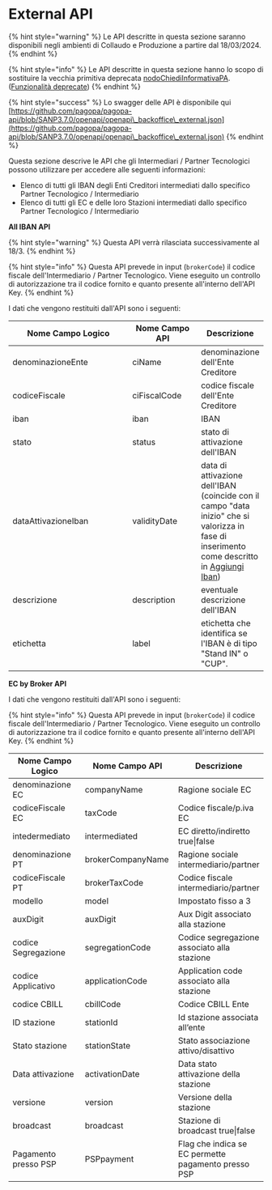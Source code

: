 # External API

{% hint style="warning" %}
Le API descritte in questa sezione saranno disponibili negli ambienti di Collaudo e Produzione a partire dal 18/03/2024.
{% endhint %}

{% hint style="info" %}
Le API descritte in questa sezione hanno lo scopo di sostituire la vecchia primitiva deprecata [nodoChiediInformativaPA](https://docs.pagopa.it/sanp/appendici/primitive#nodochiediinformativapa). ([Funzionalità deprecate](https://docs.pagopa.it/sanp/appendici/funzionalita-deprecate))
{% endhint %}

{% hint style="success" %}
Lo swagger delle API è disponibile qui [https://github.com/pagopa/pagopa-api/blob/SANP3.7.0/openapi/openapi\_backoffice\_external.json](https://github.com/pagopa/pagopa-api/blob/SANP3.7.0/openapi/openapi\_backoffice\_external.json)
{% endhint %}

Questa sezione descrive le API che gli Intermediari / Partner Tecnologici possono utilizzare per accedere alle seguenti informazioni:

* Elenco di tutti gli IBAN degli Enti Creditori intermediati dallo specifico Partner Tecnologico / Intermediario&#x20;
* Elenco di tutti gli EC e delle loro Stazioni intermediati dallo specifico Partner Tecnologico / Intermediario

**All IBAN API**

{% hint style="warning" %}
Questa API verrà rilasciata successivamente al 18/3.
{% endhint %}

{% hint style="info" %}
Questa API prevede in input (`brokerCode`) il codice fiscale dell'Intermediario / Partner Tecnologico. Viene eseguito un controllo di autorizzazione tra il codice fornito e quanto presente all'interno dell'API Key.&#x20;
{% endhint %}

I dati che vengono restituiti dall'API sono i seguenti:

<table><thead><tr><th width="414">Nome Campo Logico</th><th width="181">Nome Campo API</th><th>Descrizione</th></tr></thead><tbody><tr><td>denominazioneEnte</td><td>ciName</td><td>denominazione dell'Ente Creditore</td></tr><tr><td>codiceFiscale</td><td>ciFiscalCode</td><td>codice fiscale dell'Ente Creditore</td></tr><tr><td>iban</td><td>iban</td><td>IBAN </td></tr><tr><td>stato</td><td>status</td><td>stato di attivazione dell'IBAN</td></tr><tr><td>dataAttivazioneIban</td><td>validityDate</td><td>data di attivazione dell'IBAN (coincide con il campo "data inizio" che si valorizza in fase di inserimento come descritto in <a href="broken-reference">Aggiungi Iban</a>)</td></tr><tr><td>descrizione</td><td>description</td><td>eventuale descrizione dell'IBAN</td></tr><tr><td>etichetta</td><td>label</td><td>etichetta che identifica se l'IBAN è di tipo "Stand IN" o "CUP".</td></tr></tbody></table>

**EC by Broker API**

I dati che vengono restituiti dall'API sono i seguenti:

{% hint style="info" %}
Questa API prevede in input (`brokerCode`) il codice fiscale dell'Intermediario / Partner Tecnologico. Viene eseguito un controllo di autorizzazione tra il codice fornito e quanto presente all'interno dell'API Key.&#x20;
{% endhint %}

<table><thead><tr><th width="251">Nome Campo Logico</th><th width="196">Nome Campo API</th><th>Descrizione</th></tr></thead><tbody><tr><td>denominazione EC</td><td>companyName</td><td>Ragione sociale EC</td></tr><tr><td>codiceFiscale EC</td><td>taxCode</td><td>Codice fiscale/p.iva EC</td></tr><tr><td>intedermediato</td><td>intermediated</td><td>EC diretto/indiretto true|false</td></tr><tr><td>denominazione PT</td><td>brokerCompanyName</td><td>Ragione sociale intermediario/partner</td></tr><tr><td>codiceFiscale PT</td><td>brokerTaxCode</td><td>Codice fiscale intermediario/partner</td></tr><tr><td>modello</td><td>model</td><td>Impostato fisso a 3</td></tr><tr><td>auxDigit</td><td>auxDigit</td><td>Aux Digit associato alla stazione</td></tr><tr><td>codice Segregazione</td><td>segregationCode</td><td>Codice segregazione associato alla stazione</td></tr><tr><td>codice Applicativo</td><td>applicationCode</td><td>Application code associato alla stazione</td></tr><tr><td>codice CBILL</td><td>cbillCode</td><td>Codice CBILL Ente</td></tr><tr><td>ID stazione</td><td>stationId</td><td>Id stazione associata all’ente</td></tr><tr><td>Stato stazione</td><td>stationState</td><td>Stato associazione attivo/disattivo</td></tr><tr><td>Data attivazione</td><td>activationDate</td><td>Data stato attivazione della stazione</td></tr><tr><td>versione</td><td>version</td><td>Versione della stazione</td></tr><tr><td>broadcast</td><td>broadcast</td><td>Stazione di broadcast true|false</td></tr><tr><td>Pagamento presso PSP</td><td>PSPpayment</td><td>Flag che indica se EC permette pagamento presso PSP</td></tr></tbody></table>

